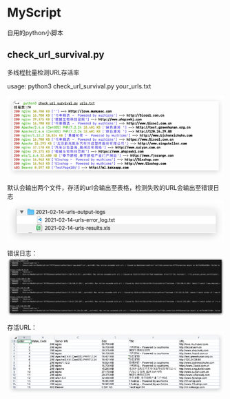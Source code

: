 # MyScript
自用的python小脚本

## check_url_survival.py
多线程批量检测URL存活率

usage: python3 check_url_survival.py your_urls.txt

![avatar](https://github.com/sakura404x/MyScript/blob/main/photos/Xnip2021-02-14_11-36-39.jpg)

默认会输出两个文件，存活的url会输出至表格，检测失败的URL会输出至错误日志
![avatar](https://github.com/sakura404x/MyScript/blob/main/photos/Xnip2021-02-14_11-37-09.jpg)

错误日志：
![avatar](https://github.com/sakura404x/MyScript/blob/main/photos/3.jpg)

存活URL：
![avatar](https://github.com/sakura404x/MyScript/blob/main/photos/4.jpg)
